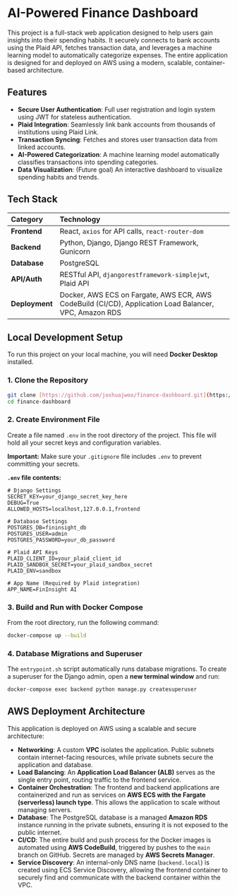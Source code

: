 # AI-Powered Finance Dashboard

This project is a full-stack web application designed to help users gain insights into their spending habits. It securely connects to bank accounts using the Plaid API, fetches transaction data, and leverages a machine learning model to automatically categorize expenses. The entire application is designed for and deployed on AWS using a modern, scalable, container-based architecture.

## Features

* **Secure User Authentication**: Full user registration and login system using JWT for stateless authentication.
* **Plaid Integration**: Seamlessly link bank accounts from thousands of institutions using Plaid Link.
* **Transaction Syncing**: Fetches and stores user transaction data from linked accounts.
* **AI-Powered Categorization**: A machine learning model automatically classifies transactions into spending categories.
* **Data Visualization**: (Future goal) An interactive dashboard to visualize spending habits and trends.

## Tech Stack

| Category     | Technology                                                                                                   |
| :----------- | :----------------------------------------------------------------------------------------------------------- |
| **Frontend** | React, `axios` for API calls, `react-router-dom`                                                             |
| **Backend** | Python, Django, Django REST Framework, Gunicorn                                                              |
| **Database** | PostgreSQL                                                                                                   |
| **API/Auth** | RESTful API, `djangorestframework-simplejwt`, Plaid API                                                        |
| **Deployment**| Docker, AWS ECS on Fargate, AWS ECR, AWS CodeBuild (CI/CD), Application Load Balancer, VPC, Amazon RDS     |

## Local Development Setup

To run this project on your local machine, you will need **Docker Desktop** installed.

### 1. Clone the Repository

```bash
git clone [https://github.com/joshuajwoo/finance-dashboard.git](https://github.com/joshuajwoo/finance-dashboard.git)
cd finance-dashboard
```

### 2. Create Environment File

Create a file named `.env` in the root directory of the project. This file will hold all your secret keys and configuration variables.

**Important:** Make sure your `.gitignore` file includes `.env` to prevent committing your secrets.

**`.env` file contents:**
```env
# Django Settings
SECRET_KEY=your_django_secret_key_here
DEBUG=True
ALLOWED_HOSTS=localhost,127.0.0.1,frontend

# Database Settings
POSTGRES_DB=fininsight_db
POSTGRES_USER=admin
POSTGRES_PASSWORD=your_db_password

# Plaid API Keys
PLAID_CLIENT_ID=your_plaid_client_id
PLAID_SANDBOX_SECRET=your_plaid_sandbox_secret
PLAID_ENV=sandbox

# App Name (Required by Plaid integration)
APP_NAME=FinInsight AI
```
### 3. Build and Run with Docker Compose

From the root directory, run the following command:
```bash
docker-compose up --build
```
### 4. Database Migrations and Superuser

The `entrypoint.sh` script automatically runs database migrations. To create a superuser for the Django admin, open a **new terminal window** and run:
```bash
docker-compose exec backend python manage.py createsuperuser
```
## AWS Deployment Architecture

This application is deployed on AWS using a scalable and secure architecture:

* **Networking**: A custom **VPC** isolates the application. Public subnets contain internet-facing resources, while private subnets secure the application and database.
* **Load Balancing**: An **Application Load Balancer (ALB)** serves as the single entry point, routing traffic to the frontend service.
* **Container Orchestration**: The frontend and backend applications are containerized and run as services on **AWS ECS with the Fargate (serverless) launch type**. This allows the application to scale without managing servers.
* **Database**: The PostgreSQL database is a managed **Amazon RDS** instance running in the private subnets, ensuring it is not exposed to the public internet.
* **CI/CD**: The entire build and push process for the Docker images is automated using **AWS CodeBuild**, triggered by pushes to the `main` branch on GitHub. Secrets are managed by **AWS Secrets Manager**.
* **Service Discovery**: An internal-only DNS name (`backend.local`) is created using ECS Service Discovery, allowing the frontend container to securely find and communicate with the backend container within the VPC.
